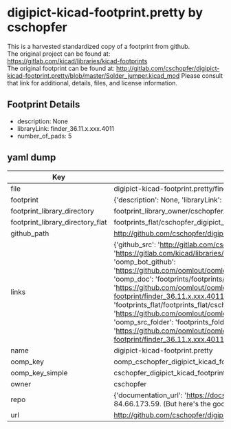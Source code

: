 # digipict-kicad-footprint.pretty by cschopfer  
This is a harvested standardized copy of a footprint from github.  
The original project can be found at:  
https://gitlab.com/kicad/libraries/kicad-footprints  
The original footprint can be found at:
http://gitlab.com/cschopfer/digipict-kicad-footprint.pretty/blob/master/Solder_jumper.kicad_mod
Please consult that link for additional, details, files, and license information.  
## Footprint Details
* description: None  
* libraryLink: finder_36.11.x.xxx.4011  
* number_of_pads: 5  
## yaml dump  
| Key | Value |  
| --- | --- |  
| file | digipict-kicad-footprint.pretty/finder_36.11.x.xxx.4011.kicad_mod |  
| footprint | {'description': None, 'libraryLink': 'finder_36.11.x.xxx.4011', 'number_of_pads': 5} |  
| footprint_library_directory | footprint_library_owner/cschopfer_digipict-kicad-footprint.pretty |  
| footprint_library_directory_flat | footprints_flat/cschopfer_digipict_kicad_footprint_finder_36_11_x_xxx_4011/working |  
| github_path | http://github.com/cschopfer/digipict-kicad-footprint.pretty/blob/master/finder_36.11.x.xxx.4011.kicad_mod |  
| links | {'github_src': 'http://gitlab.com/cschopfer/digipict-kicad-footprint.pretty/blob/master/Solder_jumper.kicad_mod', 'github_src_repo': 'https://gitlab.com/kicad/libraries/kicad-footprints', 'oomp_bot': 'footprints/cschopfer_digipict_kicad_footprint_finder_36_11_x_xxx_4011/working', 'oomp_bot_github': 'https://github.com/oomlout/oomlout_oomp_footprint_bot/tree/main/footprints/cschopfer_digipict_kicad_footprint_finder_36_11_x_xxx_4011/working', 'oomp_doc': 'footprints/footprints/cschopfer/digipict-kicad-footprint/finder_36.11.x.xxx.4011/working/', 'oomp_doc_github': 'https://github.com/oomlout/oomlout_oomp_footprint_doc/tree/main/footprints/footprints/cschopfer/digipict-kicad-footprint/finder_36.11.x.xxx.4011/working', 'oomp_src_flat': 'footprints_flat/footprints_flat/cschopfer_digipict_kicad_footprint_finder_36_11_x_xxx_4011/working', 'oomp_src_flat_github': 'https://github.com/oomlout/oomlout_oomp_footprint_src/tree/main/footprints_flat/cschopfer_digipict_kicad_footprint_finder_36_11_x_xxx_4011/working', 'oomp_src_folder': 'footprints_folder/footprints_folder/cschopfer/digipict-kicad-footprint/finder_36.11.x.xxx.4011/working', 'oomp_src_folder_github': 'https://github.com/oomlout/oomlout_oomp_footprint_src/tree/main/footprints_folder/cschopfer/digipict-kicad-footprint/finder_36.11.x.xxx.4011/working'} |  
| name | digipict-kicad-footprint.pretty |  
| oomp_key | oomp_cschopfer_digipict_kicad_footprint_finder_36_11_x_xxx_4011 |  
| oomp_key_simple | cschopfer_digipict_kicad_footprint_finder_36_11_x_xxx_4011 |  
| owner | cschopfer |  
| repo | {'documentation_url': 'https://docs.github.com/rest/overview/resources-in-the-rest-api#rate-limiting', 'message': "API rate limit exceeded for 84.66.173.59. (But here's the good news: Authenticated requests get a higher rate limit. Check out the documentation for more details.)"} |  
| url | http://github.com/cschopfer/digipict-kicad-footprint.pretty |  

